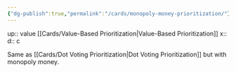 ```yaml
---
{"dg-publish":true,"permalink":"/cards/monopoly-money-prioritization/"}
---
```


up:: value [[Cards/Value-Based Prioritization\|Value-Based Prioritization]] 
x:: 
d:: c

Same as [[Cards/Dot Voting Prioritization\|Dot Voting Prioritization]] but with monopoly money. 